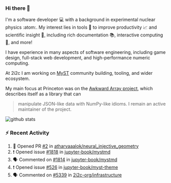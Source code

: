 ### Hi there 👋 

I'm a software developer 💻 with a background in experimental nuclear physics :atom:. My interest lies in tools :wrench: to improve productivity :chart_with_upwards_trend: and scientific insight :telescope:, including rich documentation 📚, interactive computing 🧮, and more! 

I have experience in many aspects of software engineering, including game design, full-stack web development, and high-performance numeric computing. 

At 2i2c I am working on [MyST](https://github.com/jupyter-book/mystmd) community building, tooling, and wider ecosystem. 

My main focus at Princeton was on the [Awkward Array project](awkward-array.org/), which describes itself as a library that can 
> manipulate JSON-like data with NumPy-like idioms. I remain an active maintainer of the project. 

![github stats](https://github-readme-stats.vercel.app/api?username=agoose77&show_icons=true&hide_rank=true&hide_title=true&bg_color=30,e76445,904e95&text_color=efe3ec&icon_color=efe3ec)
<!--
**agoose77/agoose77** is a ✨ _special_ ✨ repository because its `README.md` (this file) appears on your GitHub profile.

Here are some ideas to get you started:

- 🔭 I’m currently working on ...
- 🌱 I’m currently learning ...
- 👯 I’m looking to collaborate on ...
- 🤔 I’m looking for help with ...
- 💬 Ask me about ...
- 📫 How to reach me: ...
- 😄 Pronouns: ...
- ⚡ Fun fact: ...
-->

### :zap: Recent Activity

<!--START_SECTION:activity-->
1. 💪 Opened PR [#2](https://github.com/atharvaaalok/neural_injective_geometry/pull/2) in [atharvaaalok/neural_injective_geometry](https://github.com/atharvaaalok/neural_injective_geometry)
2. ❗ Opened issue [#1818](https://github.com/jupyter-book/mystmd/issues/1818) in [jupyter-book/mystmd](https://github.com/jupyter-book/mystmd)
3. 🗣 Commented on [#1814](https://github.com/jupyter-book/mystmd/pull/1814#issuecomment-2616026505) in [jupyter-book/mystmd](https://github.com/jupyter-book/mystmd)
4. ❗ Opened issue [#526](https://github.com/jupyter-book/myst-theme/issues/526) in [jupyter-book/myst-theme](https://github.com/jupyter-book/myst-theme)
5. 🗣 Commented on [#5339](https://github.com/2i2c-org/infrastructure/issues/5339#issuecomment-2615873264) in [2i2c-org/infrastructure](https://github.com/2i2c-org/infrastructure)
<!--END_SECTION:activity-->
